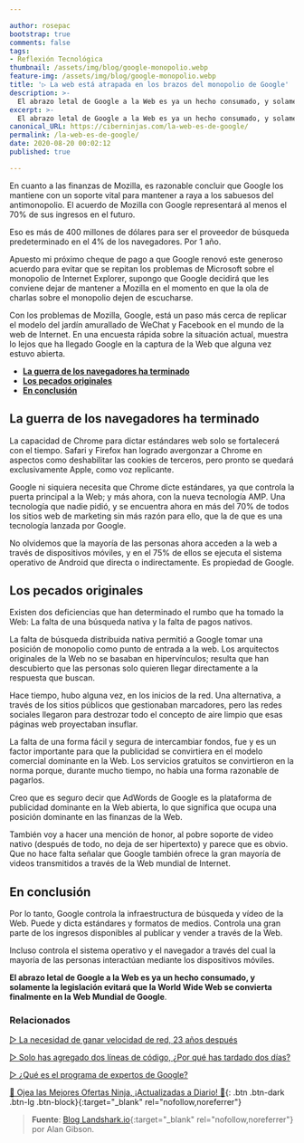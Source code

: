 ```yaml
---

author: rosepac
bootstrap: true
comments: false
tags:
- Reflexión Tecnológica
thumbnail: /assets/img/blog/google-monopolio.webp
feature-img: /assets/img/blog/google-monopolio.webp
title: '▷ La web está atrapada en los brazos del monopolio de Google'
description: >-
  El abrazo letal de Google a la Web es ya un hecho consumado, y solamente la legislación evitará que la World Wide Web se convierta finalmente en la Web Mundial de Google.
excerpt: >-
  El abrazo letal de Google a la Web es ya un hecho consumado, y solamente la legislación evitará que la World Wide Web se convierta finalmente en la Web Mundial de Google.
canonical_URL: https://ciberninjas.com/la-web-es-de-google/
permalink: /la-web-es-de-google/
date: 2020-08-20 00:02:12
published: true

---
```


En cuanto a las finanzas de Mozilla, es razonable concluir que Google los mantiene con un soporte vital para mantener a raya a los sabuesos del antimonopolio. El acuerdo de Mozilla con Google representará al menos el 70% de sus ingresos en el futuro.

Eso es más de 400 millones de dólares para ser el proveedor de búsqueda predeterminado en el 4% de los navegadores. Por 1 año.

Apuesto mi próximo cheque de pago a que Google renovó este generoso acuerdo para evitar que se repitan los problemas de Microsoft sobre el monopolio de Internet Explorer, supongo que Google decidirá que les conviene dejar de mantener a Mozilla en el momento en que la ola de charlas sobre el monopolio dejen de escucharse.

Con los problemas de Mozilla, Google, está un paso más cerca de replicar el modelo del jardín amurallado de WeChat y Facebook en el mundo de la web de Internet. En una encuesta rápida sobre la situación actual, muestra lo lejos que ha llegado Google en la captura de la Web que alguna vez estuvo abierta.

- [**La guerra de los navegadores ha terminado**](#la-guerra-de-los-navegadores-ha-terminado)
- [**Los pecados originales**](#los-pecados-originales)
- [**En conclusión**](#en-conclusión)

## **La guerra de los navegadores ha terminado**

La capacidad de Chrome para dictar estándares web solo se fortalecerá con el tiempo. Safari y Firefox han logrado avergonzar a Chrome en aspectos como deshabilitar las cookies de terceros, pero pronto se quedará exclusivamente Apple, como voz replicante.

Google ni siquiera necesita que Chrome dicte estándares, ya que controla la puerta principal a la Web; y más ahora, con la nueva tecnología AMP. Una tecnología que nadie pidió, y se encuentra ahora en más del 70% de todos los sitios web de marketing sin más razón para ello, que la de que es una tecnología lanzada por Google.

No olvidemos que la mayoría de las personas ahora acceden a la web a través de dispositivos móviles, y en el 75% de ellos se ejecuta el sistema operativo de Android que directa o indirectamente. Es propiedad de Google.

## **Los pecados originales**

Existen dos deficiencias que han determinado el rumbo que ha tomado la Web: La falta de una búsqueda nativa y la falta de pagos nativos.

La falta de búsqueda distribuida nativa permitió a Google tomar una posición de monopolio como punto de entrada a la web. Los arquitectos originales de la Web no se basaban en hipervínculos; resulta que han descubierto que las personas solo quieren llegar directamente a la respuesta que buscan. 

Hace tiempo, hubo alguna vez, en los inicios de la red. Una alternativa, a través de los sitios públicos que gestionaban marcadores, pero las redes sociales llegaron para destrozar todo el concepto de aire limpio que esas páginas web proyectaban insuflar.

La falta de una forma fácil y segura de intercambiar fondos, fue y es un factor importante para que la publicidad se convirtiera en el modelo comercial dominante en la Web. Los servicios gratuitos se convirtieron en la norma porque, durante mucho tiempo, no había una forma razonable de pagarlos.

Creo que es seguro decir que AdWords de Google es la plataforma de publicidad dominante en la Web abierta, lo que significa que ocupa una posición dominante en las finanzas de la Web.

También voy a hacer una mención de honor, al pobre soporte de video nativo (después de todo, no deja de ser hipertexto) y parece que es obvio. Que no hace falta señalar que Google también ofrece la gran mayoría de videos transmitidos a través de la Web mundial de Internet.

## **En conclusión**

Por lo tanto, Google controla la infraestructura de búsqueda y vídeo de la Web. Puede y dicta estándares y formatos de medios. Controla una gran parte de los ingresos disponibles al publicar y vender a través de la Web.

Incluso controla el sistema operativo y el navegador a través del cual la mayoría de las personas interactúan mediante los dispositivos móviles.

**El abrazo letal de Google a la Web es ya un hecho consumado, y solamente la legislación evitará que la World Wide Web se convierta finalmente en la Web Mundial de Google**.
<!-- https://landshark.io/2020/08/16/web-by-google.html , https://news.ycombinator.com/item?id=24176898 -->

### **Relacionados** <!-- omit in toc -->

[▷ La necesidad de ganar velocidad de red, 23 años después](https://ciberninjas.com/velocidad-usabilidad-web/)

[▷ Solo has agregado dos líneas de código, ¿Por qué has tardado dos días?](https://ciberninjas.com/solo-dos-lineas-para-tanto-tiempo/)

[▷ ¿Qué es el programa de expertos de Google?](https://ciberninjas.com/expertos-google/)

[🎁 Ojea las Mejores Ofertas Ninja, ¡Actualizadas a Diario! 🛒](https://www.amazon.es/shop/cibercursos){: .btn .btn-dark .btn-lg .btn-block}{:target="_blank" rel="nofollow,noreferrer"}

> **Fuente**: [Blog Landshark.io](https://landshark.io/2020/08/16/web-by-google.html){:target="_blank" rel="nofollow,noreferrer"} por Alan Gibson.